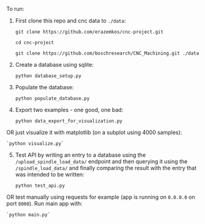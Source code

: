 To run:

1. First clone this repo and cnc data to `./data`:


    `git clone https://github.com/erazemkos/cnc-project.git`

    `cd cnc-project`

    `git clone https://github.com/boschresearch/CNC_Machining.git ./data`


2. Create a database using sqlite:

    `python database_setup.py`

3. Populate the database:

    `python populate_database.py`

4. Export two examples - one good, one bad:

    `python data_export_for_visualization.py`

OR just visualize it with matplotlib (on a subplot using 4000 samples):

    `python visualize.py`

5. Test API by writing an entry to a database using the `/upload_spindle_load_data/` endpoint and then querying it
using the `/spindle_load_data/` and finally comparing the result with the entry that was intended to be written:

    `python test_api.py`

OR test manually using requests for example (app is running on `0.0.0.0` on port `8000`). Run main app with:

    `python main.py`
